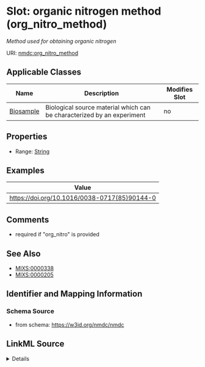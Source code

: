 # Slot: organic nitrogen method (org_nitro_method)


_Method used for obtaining organic nitrogen_



URI: [nmdc:org_nitro_method](https://w3id.org/nmdc/org_nitro_method)



<!-- no inheritance hierarchy -->




## Applicable Classes

| Name | Description | Modifies Slot |
| --- | --- | --- |
[Biosample](Biosample.md) | Biological source material which can be characterized by an experiment |  no  |







## Properties

* Range: [String](String.md)






## Examples

| Value |
| --- |
| https://doi.org/10.1016/0038-0717(85)90144-0 |

## Comments

* required if "org_nitro" is provided

## See Also

* [MIXS:0000338](https://w3id.org/mixs/0000338)
* [MIXS:0000205](https://w3id.org/mixs/0000205)

## Identifier and Mapping Information







### Schema Source


* from schema: https://w3id.org/nmdc/nmdc




## LinkML Source

<details>
```yaml
name: org_nitro_method
description: Method used for obtaining organic nitrogen
title: organic nitrogen method
comments:
- required if "org_nitro" is provided
examples:
- value: https://doi.org/10.1016/0038-0717(85)90144-0
from_schema: https://w3id.org/nmdc/nmdc
see_also:
- MIXS:0000338
- MIXS:0000205
rank: 14
string_serialization: '{PMID}|{DOI}|{URL}'
alias: org_nitro_method
domain_of:
- Biosample
slot_group: MIxS Inspired
range: string

```
</details>